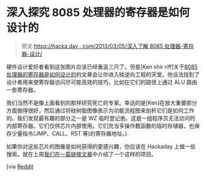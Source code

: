 # 深入探究 8085 处理器的寄存器是如何设计的

> 原文:[https://hacka day . com/2013/03/05/深入了解 8085 处理器-寄存器-设计/](https://hackaday.com/2013/03/05/digging-deep-into-how-the-8085-processors-registers-were-designed/)

硬件设计爱好者看到这张图片应该已经垂涎三尺了。但是[Ken shir riff]关于[8085 处理器的寄存器是如何设计的](http://www.righto.com/2013/03/register-file-8085.html)的文章会让你进入硅逆向工程的天堂。他设法找到了设计者用来使寄存器访问尽可能高效的技巧，比如在它们的路径上通过 ALU 路由一些寄存器。

我们当然不是像上面看到的那样研究死亡的专家。幸运的是[Ken]在放大重要部分方面做得很好，然后通过将硅树脂图像表示为功能流程图来剖析它们是如何工作的。我们发现最有趣的部分之一是 WZ 临时登记册。这是一组程序员无法访问的内部寄存器。它们仅供芯片内部使用。它们充当多操作数函数的临时存储器，也保存少量指令(JMP、CALL、RST 等)的寄存器地址。).

如果你对这些芯片的图像是如何获得的更感兴趣，你应该在 Hackaday 上做一些搜索。就在上周[我们在一篇链接文章](http://hackaday.com/2013/02/28/hackaday-links-february-28th-2013/)中介绍了一个这样的项目。

[via [Reddit](http://www.reddit.com/r/ECE/comments/19l699/ken_shirriffs_blog_the_8085s_register_file/)